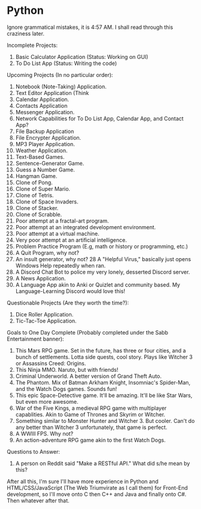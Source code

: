 # Python

Ignore grammatical mistakes, it is 4:57 AM. I shall read through this craziness later.

Incomplete Projects:
1. Basic Calculator Application (Status: Working on GUI)
2. To Do List App (Status: Writing the code)

Upcoming Projects (In no particular order):
1. Notebook (Note-Taking) Application.
2. Text Editor Application (Think 
3. Calendar Application.
4. Contacts Application
5. Messenger Application.
6. Network Capabilities for To Do List App, Calendar App, and Contact App?
7. File Backup Application
8. File Encrypter Application.
9. MP3 Player Application.
10. Weather Application.
11. Text-Based Games.
12. Sentence-Generator Game.
13. Guess a Number Game.
14. Hangman Game.
15. Clone of Pong.
16. Clone of Super Mario.
17. Clone of Tetris.
18. Clone of Space Invaders.
19. Clone of Stacker.
20. Clone of Scrabble.
21. Poor attempt at a fractal-art program.
22. Poor attempt at an integrated development environment.
23. Poor attempt at a virtual machine.
24. Very poor attempt at an artificial intelligence.
25. Problem Practice Program (E.g, math or history or programming, etc.)
26. A Quit Program, why not?
27. An insult generator, why not?
28 A "Helpful Virus," basically just opens Windows Help repeatedly when ran.
29. A Discord Chat Bot to police my very lonely, desserted Discord server.
30. A News Application.
31. A Language App akin to Anki or Quizlet and community based. My Language-Learning Discord would love this!

Questionable Projects (Are they worth the time?):
1. Dice Roller Application.
2. Tic-Tac-Toe Application.

Goals to One Day Complete (Probably completed under the Sabb Entertainment banner):
1. This Mars RPG game. Set in the future, has three or four cities, and a bunch of settlements. Lotta side quests, cool story. Plays like Witcher 3 or Assassins Creed: Origins.
2. This Ninja MMO. Naruto, but with friends!
3. Criminal Underworld. A better version of Grand Theft Auto.
4. The Phantom. Mix of Batman Arkham Knight, Insomniac's Spider-Man, and the Watch Dogs games. Sounds fun!
5. This epic Space-Detective game. It'll be amazing. It'll be like Star Wars, but even more awesome.
6. War of the Five Kings, a medieval RPG game with multiplayer capablities. Akin to Game of Thrones and Skyrim or Witcher.
7. Something similar to Monster Hunter and Witcher 3. But cooler. Can't do any better than Witcher 3 unfortunately, that game is perfect.
8. A WWIII FPS. Why not?
9. An action-adventure RPG game akin to the first Watch Dogs.

Questions to Answer:
1. A person on Reddit said "Make a RESTful API." What did s/he mean by this?

After all this, I'm sure I'll have more experience in Python and HTML/CSS/JavaScript (The Web Triumvirate as I call them) for Front-End development, so I'll move onto C then C++ and Java and finally onto C#. Then whatever after that. 
